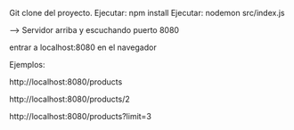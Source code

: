Git clone del proyecto.
Ejecutar:  npm install
Ejecutar:  nodemon src/index.js

--> Servidor arriba y escuchando puerto 8080

entrar a localhost:8080 en el navegador

Ejemplos: 

http://localhost:8080/products

http://localhost:8080/products/2

http://localhost:8080/products?limit=3
